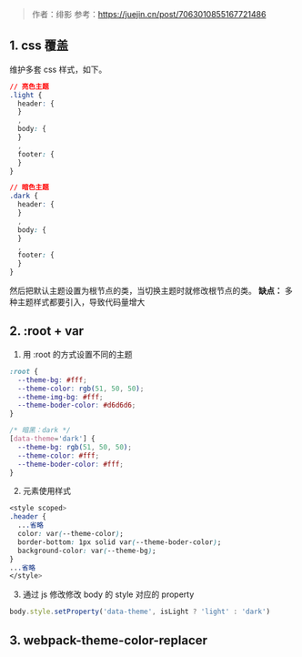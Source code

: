 > 作者：绯影
> 参考：https://juejin.cn/post/7063010855167721486

## 1. css 覆盖

维护多套 css 样式，如下。

```css
// 亮色主题
.light {
  header: {
  }
  ,
  body: {
  }
  ,
  footer: {
  }
}

// 暗色主题
.dark {
  header: {
  }
  ,
  body: {
  }
  ,
  footer: {
  }
}
```

然后把默认主题设置为根节点的类，当切换主题时就修改根节点的类。
**缺点：** 多种主题样式都要引入，导致代码量增大

## 2. :root + var

1. 用 :root 的方式设置不同的主题

```css
:root {
  --theme-bg: #fff;
  --theme-color: rgb(51, 50, 50);
  --theme-img-bg: #fff;
  --theme-boder-color: #d6d6d6;
}

/* 暗黑：dark */
[data-theme='dark'] {
  --theme-bg: rgb(51, 50, 50);
  --theme-color: #fff;
  --theme-boder-color: #fff;
}
```

2. 元素使用样式

```css
<style scoped>
.header {
  ...省略
  color: var(--theme-color);
  border-bottom: 1px solid var(--theme-boder-color);
  background-color: var(--theme-bg);
}
...省略
</style>
```

3. 通过 js 修改修改 body 的 style 对应的 property

```javascript
body.style.setProperty('data-theme', isLight ? 'light' : 'dark')
```

## 3. webpack-theme-color-replacer
